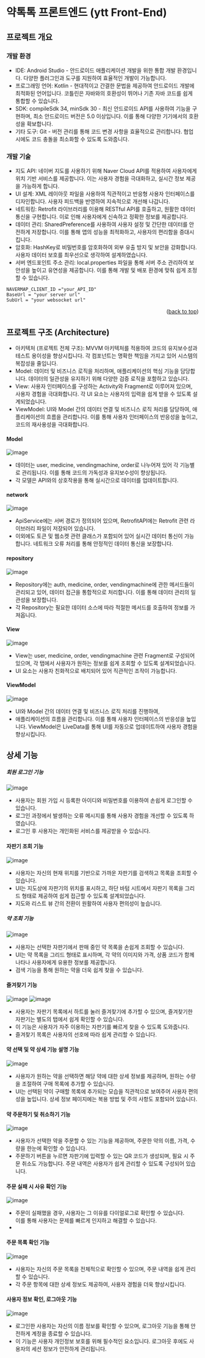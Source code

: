 # 약톡톡 프론트엔드 (ytt Front-End)

<!-- ABOUT THE PROJECT -->
## 프로젝트 개요

### 개발 환경 
- IDE: Android Studio - 안드로이드 애플리케이션 개발을 위한 통합 개발 환경입니다. 다양한 플러그인과 도구를 지원하여 효율적인 개발이 가능합니다.
- 프로그래밍 언어: Kotlin - 현대적이고 간결한 문법을 제공하여 안드로이드 개발에 최적화된 언어입니다. 코틀린은 자바와의 호환성이 뛰어나 기존 자바 코드를 쉽게 통합할 수 있습니다.
- SDK: compileSdk 34, minSdk 30 - 최신 안드로이드 API를 사용하여 기능을 구현하며, 최소 안드로이드 버전은 5.0 이상입니다. 이를 통해 다양한 기기에서의 호환성을 확보합니다.
- 기타 도구: Git - 버전 관리를 통해 코드 변경 사항을 효율적으로 관리합니다. 협업 시에도 코드 충돌을 최소화할 수 있도록 도와줍니다.


### 개발 기술

- 지도 API: 네이버 지도를 사용하기 위해 Naver Cloud API를 적용하여 사용자에게 위치 기반 서비스를 제공합니다. 이는 사용자 경험을 극대화하고, 실시간 정보 제공을 가능하게 합니다.
- UI 설계: XML 레이아웃 파일을 사용하여 직관적이고 반응형 사용자 인터페이스를 디자인합니다. 사용자 피드백을 반영하여 지속적으로 개선해 나갑니다.
- 네트워킹: Retrofit 라이브러리를 이용해 RESTful API를 호출하고, 원활한 데이터 통신을 구현합니다. 이로 인해 사용자에게 신속하고 정확한 정보를 제공합니다.
- 데이터 관리: SharedPreference를 사용하여 사용자 설정 및 간단한 데이터를 안전하게 저장합니다. 이를 통해 앱의 성능을 최적화하고, 사용자의 편리함을 증대시킵니다.
- 암호화: HashKey로 비밀번호를 암호화하여 외부 유출 방지 및 보안을 강화합니다. 사용자 데이터 보호를 최우선으로 생각하여 설계하였습니다.
- 서버 엔드포인트 주소 관리: local.properties 파일을 통해 서버 주소 관리하여 보안성을 높이고 유연성을 제공합니다. 이를 통해 개발 및 배포 환경에 맞춰 쉽게 조정할 수 있습니다.
```
NAVERMAP_CLIENT_ID ="your_API_ID"
BaseUrl = "your server url"
SubUrl = "your websocket url"
```
<p align="right">(<a href="#프로젝트-개요">back to top</a>)</p>

## 프로젝트 구조 (Architecture)
- 아키텍처 (프로젝트 전체 구조): MVVM 아키텍처를 적용하여 코드의 유지보수성과 테스트 용이성을 향상시킵니다. 각 컴포넌트는 명확한 책임을 가지고 있어 시스템의 복잡성을 줄입니다.
- Model: 데이터 및 비즈니스 로직을 처리하며, 애플리케이션의 핵심 기능을 담당합니다. 데이터의 일관성을 유지하기 위해 다양한 검증 로직을 포함하고 있습니다.
- View: 사용자 인터페이스를 구성하는 Activity와 Fragment로 이루어져 있으며, 사용자 경험을 극대화합니다. 각 UI 요소는 사용자의 입력을 쉽게 받을 수 있도록 설계되었습니다.
- ViewModel: UI와 Model 간의 데이터 연결 및 비즈니스 로직 처리를 담당하여, 애플리케이션의 흐름을 관리합니다. 이를 통해 사용자 인터페이스의 반응성을 높이고, 코드의 재사용성을 극대화합니다.

#### Model
![image](https://github.com/user-attachments/assets/c6886721-c1b0-4e91-9859-ffd60df6b158)
- 데이터는 user, medicine, vendingmachine, order로 나누어져 있어 각 기능별로 관리됩니다. 이를 통해 코드의 가독성과 유지보수성이 향상됩니다. 
- 각 모델은 API와의 상호작용을 통해 실시간으로 데이터를 업데이트합니다.
#### network
![image](https://github.com/user-attachments/assets/ce91867b-d9fc-44c1-ab6e-0df281f43d83)
- ApiService에는 서버 경로가 정의되어 있으며, RetrofitAPI에는 Retrofit 관련 라이브러리 파일이 저장되어 있습니다.
- 이외에도 토큰 및 웹소켓 관련 클래스가 포함되어 있어 실시간 데이터 통신이 가능합니다. 네트워크 오류 처리를 통해 안정적인 데이터 통신을 보장합니다.

#### repository
![image](https://github.com/user-attachments/assets/756bd6c5-f9da-4cc2-8180-91b672959aa2)
- Repository에는 auth, medicine, order, vendingmachine에 관한 메서드들이 관리되고 있어, 데이터 접근을 통합적으로 처리합니다. 이를 통해 데이터 관리의 일관성을 보장합니다. 
- 각 Repository는 필요한 데이터 소스에 따라 적절한 메서드를 호출하여 정보를 가져옵니다.

#### View
![image](https://github.com/user-attachments/assets/3ca8dd91-915a-478a-aea5-91764b6ee56a)
- View는 user, medicine, order, vendingmachine 관련 Fragment로 구성되어 있으며, 각 탭에서 사용자가 원하는 정보를 쉽게 조회할 수 있도록 설계되었습니다. 
- UI 요소는 사용자 친화적으로 배치되어 있어 직관적인 조작이 가능합니다.

#### ViewModel
![image](https://github.com/user-attachments/assets/d65d18c6-9eef-4809-918e-f071d3a6ead3)
- UI와 Model 간의 데이터 연결 및 비즈니스 로직 처리를 진행하여, 
- 애플리케이션의 흐름을 관리합니다. 이를 통해 사용자 인터페이스의 반응성을 높입니다. ViewModel은 LiveData를 통해 UI를 자동으로 업데이트하여 사용자 경험을 향상시킵니다.


## 상세 기능

##### 회원 로그인 기능

![image](https://github.com/user-attachments/assets/fb0830c7-c9a9-4161-8b3d-296d5f5e9dc1)

- 사용자는 회원 가입 시 등록한 아이디와 비밀번호를 이용하여 손쉽게 로그인할 수 있습니다.
- 로그인 과정에서 발생하는 오류 메시지를 통해 사용자 경험을 개선할 수 있도록 하였습니다.
- 로그인 후 사용자는 개인화된 서비스를 제공받을 수 있습니다.

#### 자판기 조회 기능

![image](https://github.com/user-attachments/assets/f4c2dfa7-ea9e-4413-9622-803e409e1a9d)

- 사용자는 자신의 현재 위치를 기반으로 가까운 자판기를 검색하고 목록을 조회할 수 있습니다.
- UI는 지도상에 자판기의 위치를 표시하고, 하단 바텀 시트에서 자판기 목록을 그리드 형태로 제공하여 쉽게 접근할 수 있도록 설계되었습니다. 
- 지도와 리스트 뷰 간의 전환이 원활하여 사용자 편의성이 높습니다.


##### 약 조회 기능

![image](https://github.com/user-attachments/assets/10b06f97-9cb1-43ad-9883-8f580f31443d)

- 사용자는 선택한 자판기에서 판매 중인 약 목록을 손쉽게 조회할 수 있습니다.
- UI는 약 목록을 그리드 형태로 표시하며, 각 약의 이미지와 가격, 상품 코드가 함께 나타나 사용자에게 유용한 정보를 제공합니다. 
- 검색 기능을 통해 원하는 약을 더욱 쉽게 찾을 수 있습니다.

#### 즐겨찾기 기능
![image](https://github.com/user-attachments/assets/67814b99-8b01-4bd3-a2e4-9f4fce276512)
![image](https://github.com/user-attachments/assets/b2536a5c-9b53-47b1-b803-6f80fce09fd8)

- 사용자는 자판기 목록에서 하트를 눌러 즐겨찾기에 추가할 수 있으며, 즐겨찾기한 자판기는 별도의 탭에서 쉽게 확인할 수 있습니다.
- 이 기능은 사용자가 자주 이용하는 자판기를 빠르게 찾을 수 있도록 도와줍니다.
- 즐겨찾기 목록은 사용자의 선호에 따라 쉽게 관리할 수 있습니다.


#### 약 선택 및 약 상세 기능 설명 기능

![image](https://github.com/user-attachments/assets/1ef2417a-f9b4-4f72-a807-4cf9bbb97612)
- 사용자가 원하는 약을 선택하면 해당 약에 대한 상세 정보를 제공하며, 원하는 수량을 조절하여 구매 목록에 추가할 수 있습니다.
- UI는 선택된 약이 구매할 목록에 추가되는 모습을 직관적으로 보여주어 사용자 편의성을 높입니다. 상세 정보 페이지에는 복용 방법 및 주의 사항도 포함되어 있습니다.

#### 약 주문하기 및 취소하기 기능

![image](https://github.com/user-attachments/assets/193652aa-bb4d-4901-88cd-39955200bf69)
- 사용자가 선택한 약을 주문할 수 있는 기능을 제공하며, 주문한 약의 이름, 가격, 수량을 한눈에 확인할 수 있습니다.
- 주문하기 버튼을 누르면 자판기에 입력할 수 있는 QR 코드가 생성되며, 필요 시 주문 취소도 가능합니다. 주문 내역은 사용자가 쉽게 관리할 수 있도록 구성되어 있습니다.

#### 주문 실패 시 사유 확인 기능
![image](https://github.com/user-attachments/assets/6c61b66a-f923-4ebb-a10c-706fdcf52327)
- 주문이 실패했을 경우, 사용자는 그 이유를 다이얼로그로 확인할 수 있습니다.   
이를 통해 사용자는 문제를 빠르게 인지하고 해결할 수 있습니다.
- 
#### 주문 목록 확인 기능

![image](https://github.com/user-attachments/assets/61ab7178-897b-40bc-8c3f-2782fb40b7e2)
- 사용자는 자신의 주문 목록을 전체적으로 확인할 수 있으며, 주문 내역을 쉽게 관리할 수 있습니다.
- 각 주문 항목에 대한 상세 정보도 제공하여, 사용자 경험을 더욱 향상시킵니다.


#### 사용자 정보 확인, 로그아웃 기능

![image](https://github.com/user-attachments/assets/904fd24a-b5fc-4f0c-9556-5599ab95de77)
- 로그인한 사용자는 자신의 이름 정보를 확인할 수 있으며, 로그아웃 기능을 통해 안전하게 계정을 종료할 수 있습니다.
- 이 기능은 사용자 개인정보 보호를 위해 필수적인 요소입니다. 로그아웃 후에도 사용자의 세션 정보가 안전하게 관리됩니다.
